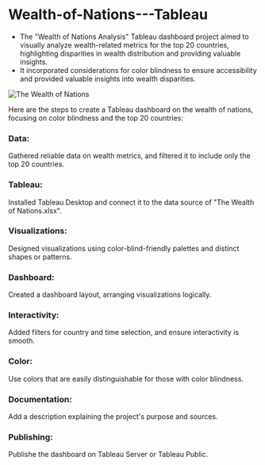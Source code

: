 # Wealth-of-Nations---Tableau

- The "Wealth of Nations Analysis" Tableau dashboard project aimed to visually analyze wealth-related metrics for the top 20 countries, highlighting disparities in wealth distribution and providing valuable insights.
- It incorporated considerations for color blindness to ensure accessibility and provided valuable insights into wealth disparities.
  
![The Wealth of Nations](https://github.com/Nithyanandhy/Wealth-of-Nations---Tableau/assets/61016606/55b6764f-06f6-4fe4-a0f0-66c982e0974b)

Here are the steps to create a Tableau dashboard on the wealth of nations, focusing on color blindness and the top 20 countries:

### Data: 
Gathered reliable data on wealth metrics, and filtered it to include only the top 20 countries.

### Tableau: 
Installed Tableau Desktop and connect it to the data source of "The Wealth of Nations.xlsx".

### Visualizations:
Designed visualizations using color-blind-friendly palettes and distinct shapes or patterns.

### Dashboard: 
Created a dashboard layout, arranging visualizations logically.

### Interactivity: 
Added filters for country and time selection, and ensure interactivity is smooth.

### Color: 
Use colors that are easily distinguishable for those with color blindness.

### Documentation: 
Add a description explaining the project's purpose and sources.

### Publishing: 
Publishe the dashboard on Tableau Server or Tableau Public.

